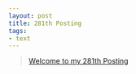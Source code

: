 ```yaml
---
layout: post
title: 281th Posting
tags: 
- text
---
```


> [Welcome to my 281th Posting](https://janghan-kor.tistory.com/1177)
